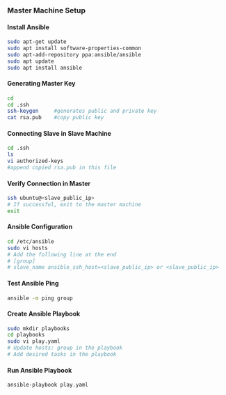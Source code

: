 ### Master Machine Setup

#### Install Ansible
```bash
sudo apt-get update
sudo apt install software-properties-common
sudo apt-add-repository ppa:ansible/ansible
sudo apt update
sudo apt install ansible
```

#### Generating Master Key
```bash
cd 
cd .ssh
ssh-keygen     #generates public and private key
cat rsa.pub    #copy public key

```

#### Connecting Slave in Slave Machine
```bash
cd .ssh
ls
vi authorized-keys
#append copied rsa.pub in this file
```

#### Verify Connection in Master
```bash
ssh ubuntu@<slave_public_ip>
# If successful, exit to the master machine
exit
```

#### Ansible Configuration
```bash
cd /etc/ansible
sudo vi hosts
# Add the following line at the end
# [group]
# slave_name ansible_ssh_host=<slave_public_ip> or <slave_public_ip>
```

#### Test Ansible Ping
```bash
ansible -m ping group
```

#### Create Ansible Playbook
```bash
sudo mkdir playbooks
cd playbooks
sudo vi play.yaml
# Update hosts: group in the playbook
# Add desired tasks in the playbook
```

#### Run Ansible Playbook
```bash
ansible-playbook play.yaml
```
